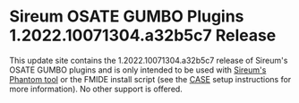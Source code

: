 # Sireum OSATE GUMBO Plugins 1.2022.10071304.a32b5c7 Release

This update site contains the 1.2022.10071304.a32b5c7 release of Sireum's OSATE GUMBO plugins and is only
intended to be used with [Sireum's Phantom tool](https://github.com/sireum/phantom)
or the FMIDE install script (see the
[CASE](https://github.com/sireum/case-env#setting-up-fmide-and-hamr-only)
setup instructions for more information). No other support is offered.